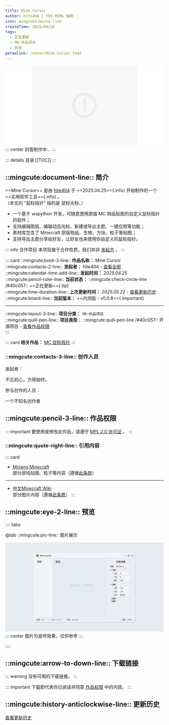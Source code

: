 ```yaml
---
title: Mine Cursor
author: hite404 | YOU MING 柚明
icon: mingcute:mouse-line
createTime: 2025/04/25
tags:
  - 正在更新
  - YM-作品项目
  - 开源
permalink: /notes/Mine-Cursor.html
---
```


![](/rc/no-2.png)
::: center
封面制作中...
:::

::: details 目录
[[TOC]]
:::

## ::mingcute:document-line:: 简介

==Mine Cursor== 是由 [hite404](/friends/) 于 ==2025.04.25=={.info} 开始制作的一个 ==实用软件工具=={.info} 。  
（本文的 “鼠标指针” 指的是 鼠标光标。）

- 一个基于 wxpython 开发，可随意使用原版 MC 物品贴图的自定义鼠标指针的软件；
- 支持编辑图层、编辑动态光标、新建或导出主题、一键应用等功能；
- 素材库包含了 Minecraft 原版物品、生物、方块、粒子等贴图；
- 支持导出主题分享给好友，让好友也来使用你自定义的鼠标指针。

::: info 合作项目
本项目属于合作性质，我们并非 [发起方](#创作人员) 。
:::

::: card
::mingcute:book-3-line:: **作品名称：** Mine Cursor  
::mingcute:contacts-2-line:: **发起者：** hite404 - [查看全部](#创作人员)  
::mingcute:calendar-time-add-line:: **发起时间：** *2025.04.25*  
::mingcute:pencil-ruler-line:: **当前状态：** ::mingcute:check-circle-line /#40c057:: ==正在更新=={.tip}  
::mingcute:time-duration-line:: **上次更新时间：** *2025.05.22* - [查看更新历史](#更新历史)  
::mingcute:board-line:: **当前版本：** ==内测版 - v0.0.8=={.important}

---

::mingcute:layout-3-line:: **项目分类：** `YM-作品项目`  
::mingcute:quill-pen-line:: **项目类型：** ::mingcute:quill-pen-line /#40c057:: 开源项目 - [查看作品权限](#作品权限)  
:::

::: card
**相关作品：** [MC 鼠标指针](/notes/MC-鼠标指针.html)
:::

### ::mingcute:contacts-3-line:: 创作人员

发起者：

<LinkCard title="hite404" icon="/rc/tx-4.png" href="/friends/">
    不忘初心，方得始终。
</LinkCard>

参与创作的人员：

<LinkCard title="YOU MING 柚明" icon="/rc/ym-ys.png" href="/notes/更多/工作室.html#you-ming-柚明">一个不知名创作者</LinkCard>

## ::mingcute:pencil-3-line:: 作品权限

::: important 要使用或修改此作品，请遵守 [MPL 2.0 许可证](https://www.mozilla.org/en-US/MPL/2.0/) 。
:::

### ::mingcute:quote-right-line:: 引用内容

::: card
- [Mojang Minecraft](https://www.minecraft.net/)  
  部分游戏贴图、粒子等内容（遵循[此条款](https://www.minecraft.net/usage-guidelines)）
---
- [中文Minecraft Wiki](https://zh.minecraft.wiki/)  
  部分图片内容（遵循[此条款](https://zh.minecraft.wiki/w/Minecraft_Wiki:%E8%BD%AC%E8%BD%BD%E9%A1%BB%E7%9F%A5)）
:::

## ::mingcute:eye-2-line:: 预览

:::: tabs

@tab ::mingcute:pic-line:: 图片展示

![](/rc/mi-cu-yl.png)
::: center
图片为宣传效果，仅供参考
:::

::::

## ::mingcute:arrow-to-down-line:: 下载链接

::: warning 没有可用的下载链接。
:::

::: important 下载即代表你已阅读并同意 [作品权限](#作品权限) 中的内容。
:::

## ::mingcute:history-anticlockwise-line:: 更新历史

[查看更新历史](/notes/更新历史/Mine-Cursor.html)
